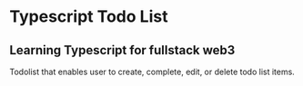 # Typescript Todo List

## Learning Typescript for fullstack web3

Todolist that enables user to create, complete, edit, or delete todo list items.
